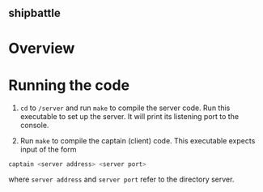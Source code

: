 ## shipbattle ##

# Overview #


# Running the code
1. `cd` to `/server` and run `make` to compile the server code. Run this executable to set up the server. It will print its listening port to the console.

2. Run `make` to compile the captain (client) code. This executable expects input of the form
```sh
captain <server address> <server port>
```
where `server address` and `server port` refer to the directory server.

